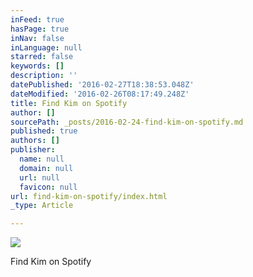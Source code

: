 ```yaml
---
inFeed: true
hasPage: true
inNav: false
inLanguage: null
starred: false
keywords: []
description: ''
datePublished: '2016-02-27T18:38:53.048Z'
dateModified: '2016-02-26T08:17:49.248Z'
title: Find Kim on Spotify
author: []
sourcePath: _posts/2016-02-24-find-kim-on-spotify.md
published: true
authors: []
publisher:
  name: null
  domain: null
  url: null
  favicon: null
url: find-kim-on-spotify/index.html
_type: Article

---
```

![](https://s3-us-west-2.amazonaws.com/the-grid-img/p/178b1e787b9713c8cc057fdadb2b91a0e9bcbc5e.jpg)

Find Kim on Spotify